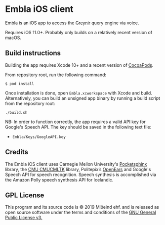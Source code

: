 # Embla iOS client

Embla is an iOS app to access the [Greynir](https://greynir.is) query engine via voice.

Requires iOS 11.0+. Probably only builds on a relatively recent version of macOS.

## Build instructions

Building the app requires Xcode 10+ and a recent version of [CocoaPods](https://cocoapods.org).

From repository root, run the following command:

```
$ pod install
```

Once installation is done, open `Embla.xcworkspace` with Xcode and build. Alternatively, you can build an unsigned app binary by running a build script from the repository root:

```
./build.sh
```

NB: In order to function correctly, the app requires a valid API key for Google's Speech API. The key should be saved in the following text file:

* `Embla/Keys/GoogleAPI.key`

## Credits

The Embla iOS client uses Carnegie Mellon University's [Pocketsphinx](https://github.com/cmusphinx/pocketsphinx) library, the [CMU CMUCMLTK](http://cmusphinx.sourceforge.net) library, Politepix’s [OpenEars](http://www.politepix.com/openears) and Google's Speech API for speech recognition. Speech synthesis is accomplished via the Amazon Polly speech synthesis API for Icelandic.

## GPL License

This program and its source code is &copy; 2019 Miðeind ehf. and is released as open source software under the terms and conditions of the [GNU General Public License v3.](https://www.gnu.org/licenses/gpl-3.0.html)
